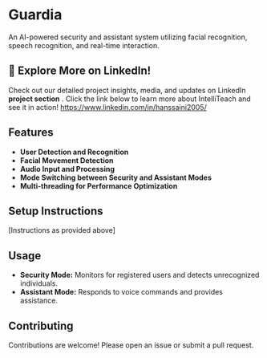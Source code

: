 # Guardia

An AI-powered security and assistant system utilizing facial recognition, speech recognition, and real-time interaction.

## 📢 Explore More on LinkedIn!
Check out our detailed project insights, media, and updates on LinkedIn <b>project section</b> . Click the link below to learn more about IntelliTeach and see it in action!
https://www.linkedin.com/in/hanssaini2005/

## Features

- **User Detection and Recognition**
- **Facial Movement Detection**
- **Audio Input and Processing**
- **Mode Switching between Security and Assistant Modes**
- **Multi-threading for Performance Optimization**

## Setup Instructions

[Instructions as provided above]

## Usage

- **Security Mode:** Monitors for registered users and detects unrecognized individuals.
- **Assistant Mode:** Responds to voice commands and provides assistance.

## Contributing

Contributions are welcome! Please open an issue or submit a pull request.

<!-- ## License -->

<!-- [Specify your project's license] -->
